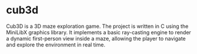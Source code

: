 # cub3d
Cub3D is a 3D maze exploration game. The project is written in C using the MiniLibX graphics library. It implements a basic ray-casting engine to render a dynamic first-person view inside a maze, allowing the player to navigate and explore the environment in real time.
